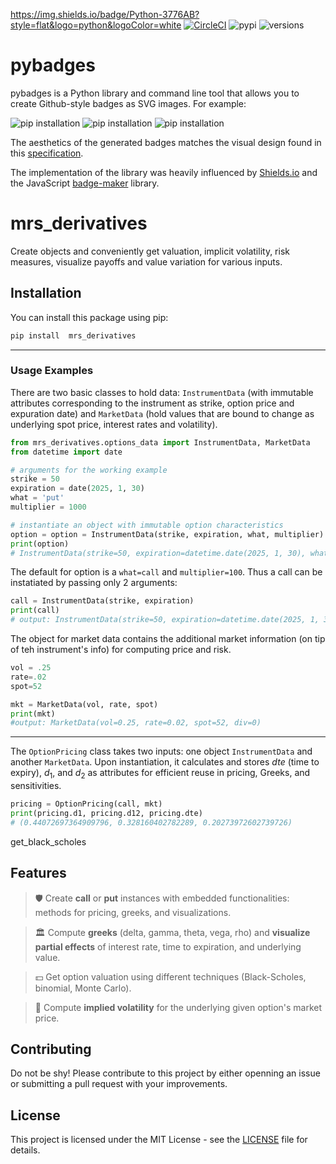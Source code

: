 https://img.shields.io/badge/Python-3776AB?style=flat&logo=python&logoColor=white
[![CircleCI](https://circleci.com/gh/google/pybadges.svg?style=svg)](https://circleci.com/gh/google/pybadges)
![pypi](https://img.shields.io/pypi/v/pybadges.svg)
![versions](https://img.shields.io/pypi/pyversions/pybadges.svg)
   
# pybadges

pybadges is a Python library and command line tool that allows you to create
Github-style badges as SVG images. For example:

![pip installation](tests/golden-images/pip.svg)
![pip installation](tests/golden-images/license.svg)
![pip installation](tests/golden-images/build-passing.svg)

The aesthetics of the generated badges matches the  visual design found in this
[specification](https://github.com/badges/shields/blob/master/spec/SPECIFICATION.md).

The implementation of the library was heavily influenced by
[Shields.io](https://github.com/badges/shields) and the JavaScript
[badge-maker](https://github.com/badges/shields/tree/master/badge-maker#badge-maker) library.

# mrs_derivatives

Create objects and conveniently get valuation, implicit volatility, risk measures, visualize payoffs and value variation for various inputs.

## Installation

You can install this package using pip:

```bash
pip install  mrs_derivatives
```

---

### **Usage Examples**

There are two basic classes to hold data: `InstrumentData` (with immutable attributes corresponding to the instrument as strike, option price and expuration date) and `MarketData` (hold values that are bound to change as underlying spot price, interest rates and volatility).   


```python
from mrs_derivatives.options_data import InstrumentData, MarketData
from datetime import date

# arguments for the working example
strike = 50
expiration = date(2025, 1, 30)
what = 'put'
multiplier = 1000

# instantiate an object with immutable option characteristics
option = option = InstrumentData(strike, expiration, what, multiplier)
print(option)
# InstrumentData(strike=50, expiration=datetime.date(2025, 1, 30), what='put', multiplier=1000, underlying=None)
```

The default for option is a `what=call` and `multiplier=100`. Thus a call can be instatiated by passing only 2 arguments:

```python
call = InstrumentData(strike, expiration)
print(call)
# output: InstrumentData(strike=50, expiration=datetime.date(2025, 1, 30), what='call', multiplier=100, underlying=None)
```

The object for market data contains the additional market information (on tip of teh instrument's info) for computing price and risk.
```python
vol = .25
rate=.02
spot=52

mkt = MarketData(vol, rate, spot)
print(mkt)
#output: MarketData(vol=0.25, rate=0.02, spot=52, div=0)
```
---
The `OptionPricing` class takes two inputs: one object `InstrumentData` and another `MarketData`. Upon instantiation, it calculates and stores $dte$ (time to expiry), $d_1$, and $d_2$ as attributes for efficient reuse in pricing, Greeks, and sensitivities.

```python
pricing = OptionPricing(call, mkt)
print(pricing.d1, pricing.d12, pricing.dte)
# (0.44072697364909796, 0.328160402782289, 0.20273972602739726)
```



get_black_scholes

## Features

> 🛡️ Create **call** or **put** instances with embedded functionalities: methods for pricing, greeks, and visualizations.

> 🏛️ Compute **greeks** (delta, gamma, theta, vega, rho) and **visualize partial effects** of interest rate, time to expiration, and underlying value.

> 💵 Get option valuation using different techniques (Black-Scholes, binomial, Monte Carlo).

> 🎲 Compute **implied volatility** for the underlying given option's market price.

## Contributing

Do not be shy! Please contribute to this project by either openning an issue or submitting a pull request with your improvements.

## License

This project is licensed under the MIT License - see the [LICENSE](LICENSE) file for details.
